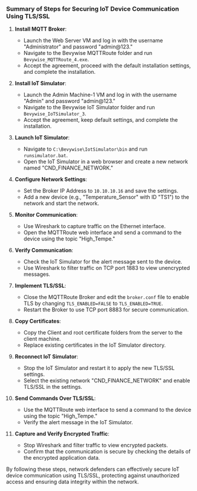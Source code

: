 ### Summary of Steps for Securing IoT Device Communication Using TLS/SSL

1. **Install MQTT Broker**:
   - Launch the Web Server VM and log in with the username "Administrator" and password "admin@123."
   - Navigate to the Bevywise MQTTRoute folder and run `Bevywise_MQTTRoute_4.exe`.
   - Accept the agreement, proceed with the default installation settings, and complete the installation.

2. **Install IoT Simulator**:
   - Launch the Admin Machine-1 VM and log in with the username "Admin" and password "admin@123."
   - Navigate to the Bevywise IoT Simulator folder and run `Bevywise_IoTSimulator_3`.
   - Accept the agreement, keep default settings, and complete the installation.

3. **Launch IoT Simulator**:
   - Navigate to `C:\Bevywise\IotSimulator\bin` and run `runsimulator.bat`.
   - Open the IoT Simulator in a web browser and create a new network named "CND_FINANCE_NETWORK."

4. **Configure Network Settings**:
   - Set the Broker IP Address to `10.10.10.16` and save the settings.
   - Add a new device (e.g., "Temperature_Sensor" with ID "TS1") to the network and start the network.

5. **Monitor Communication**:
   - Use Wireshark to capture traffic on the Ethernet interface.
   - Open the MQTTRoute web interface and send a command to the device using the topic "High_Tempe."

6. **Verify Communication**:
   - Check the IoT Simulator for the alert message sent to the device.
   - Use Wireshark to filter traffic on TCP port 1883 to view unencrypted messages.

7. **Implement TLS/SSL**:
   - Close the MQTTRoute Broker and edit the `broker.conf` file to enable TLS by changing `TLS_ENABLED=FALSE` to `TLS_ENABLED=TRUE`.
   - Restart the Broker to use TCP port 8883 for secure communication.

8. **Copy Certificates**:
   - Copy the Client and root certificate folders from the server to the client machine.
   - Replace existing certificates in the IoT Simulator directory.

9. **Reconnect IoT Simulator**:
   - Stop the IoT Simulator and restart it to apply the new TLS/SSL settings.
   - Select the existing network "CND_FINANCE_NETWORK" and enable TLS/SSL in the settings.

10. **Send Commands Over TLS/SSL**:
    - Use the MQTTRoute web interface to send a command to the device using the topic "High_Tempe."
    - Verify the alert message in the IoT Simulator.

11. **Capture and Verify Encrypted Traffic**:
    - Stop Wireshark and filter traffic to view encrypted packets.
    - Confirm that the communication is secure by checking the details of the encrypted application data.

By following these steps, network defenders can effectively secure IoT device communication using TLS/SSL, protecting against unauthorized access and ensuring data integrity within the network.